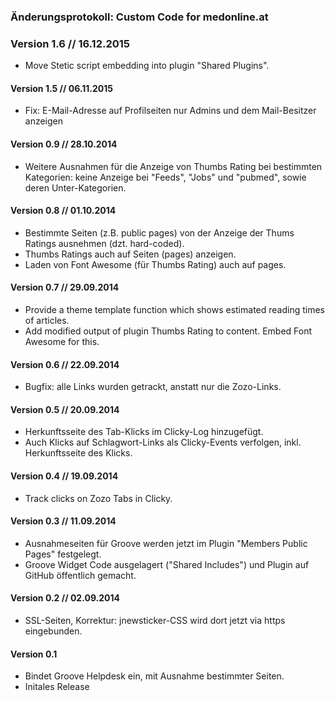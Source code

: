 ### Änderungsprotokoll: Custom Code for medonline.at

### Version 1.6 // 16.12.2015
* Move Stetic script embedding into plugin "Shared Plugins".

#### Version 1.5 // 06.11.2015
* Fix: E-Mail-Adresse auf Profilseiten nur Admins und dem Mail-Besitzer anzeigen

#### Version 0.9 // 28.10.2014

* Weitere Ausnahmen für die Anzeige von Thumbs Rating bei bestimmten Kategorien: keine Anzeige bei "Feeds", "Jobs" und "pubmed", sowie deren Unter-Kategorien.


#### Version 0.8 // 01.10.2014

* Bestimmte Seiten (z.B. public pages) von der Anzeige der Thums Ratings ausnehmen (dzt. hard-coded).
* Thumbs Ratings auch auf Seiten (pages) anzeigen.
* Laden von Font Awesome (für Thumbs Rating) auch auf pages.

#### Version 0.7 // 29.09.2014

* Provide a theme template function which shows estimated reading times of articles.
* Add modified output of plugin Thumbs Rating to content. Embed Font Awesome for this.


#### Version 0.6 // 22.09.2014

* Bugfix: alle Links wurden getrackt, anstatt nur die Zozo-Links.


#### Version 0.5 // 20.09.2014

* Herkunftsseite des Tab-Klicks im Clicky-Log hinzugefügt.
* Auch Klicks auf Schlagwort-Links als Clicky-Events verfolgen, inkl. Herkunftsseite des Klicks.


#### Version 0.4 // 19.09.2014

* Track clicks on Zozo Tabs in Clicky.


#### Version 0.3 // 11.09.2014

* Ausnahmeseiten für Groove werden jetzt im Plugin "Members Public Pages" festgelegt.
* Groove Widget Code ausgelagert ("Shared Includes") und Plugin auf GitHub öffentlich gemacht.


#### Version 0.2 // 02.09.2014

* SSL-Seiten, Korrektur: jnewsticker-CSS wird dort jetzt via https eingebunden.


#### Version 0.1

* Bindet Groove Helpdesk ein, mit Ausnahme bestimmter Seiten.
* Initales Release
